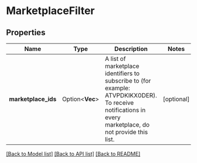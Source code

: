 # MarketplaceFilter

## Properties

Name | Type | Description | Notes
------------ | ------------- | ------------- | -------------
**marketplace_ids** | Option<**Vec<String>**> | A list of marketplace identifiers to subscribe to (for example: ATVPDKIKX0DER). To receive notifications in every marketplace, do not provide this list. | [optional]

[[Back to Model list]](../README.md#documentation-for-models) [[Back to API list]](../README.md#documentation-for-api-endpoints) [[Back to README]](../README.md)


